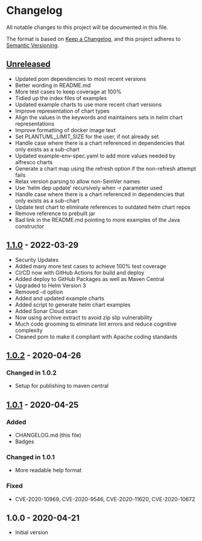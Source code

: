 # Changelog

All notable changes to this project will be documented in this file.

The format is based on [Keep a Changelog](https://keepachangelog.com/en/1.0.0/),
and this project adheres to [Semantic Versioning](https://semver.org/spec/v2.0.0.html).

## [Unreleased]

- Updated pom dependencies to most recent versions
- Better wording in README.md
- More test cases to keep coverage at 100%
- Tidied up the index files of examples
- Updated example charts to use more recent chart versions
- Improve representation of chart types
- Align the values in the keywords and maintainers sets in helm chart representations
- Improve formatting of docker image text
- Set PLANTUML_LIMIT_SIZE for the user, if not already set
- Handle case where there is a chart referenced in dependencies that only exists as a sub-chart
- Updated example-env-spec.yaml to add more values needed by alfresco charts
- Generate a chart map using the refresh option if the non-refresh attempt fails
- Relax version parsing to allow non-SemVer names
- Use 'helm dep update' recursively when -r parameter used
- Handle case where there is a chart referenced in dependencies that only exists as a sub-chart
- Update test chart to eliminate references to outdated helm chart repos
- Remove reference to prebuilt jar
- Bad link in the README.md pointing to more examples of the Java constructor

## [1.1.0] - 2022-03-29

- Security Updates
- Added many more test cases to achieve 100% test coverage
- CI/CD now with GitHub Actions for build and deploy
- Added deploy to GitHub Packages as well as Maven Central
- Upgraded to Helm Version 3
- Removed -d option
- Added and updated example charts
- Added script to generate helm chart examples
- Added Sonar Cloud scan
- Now using archive extract to avoid zip slip vulnerability
- Much code grooming to elminate lint errors and reduce cognitive complexity
- Cleaned pom to make it compliant with Apache coding standards

## [1.0.2] - 2020-04-26

### Changed in 1.0.2

- Setup for publishing to maven central

## [1.0.1] - 2020-04-25

### Added

- CHANGELOG.md (this file)
- Badges

### Changed in 1.0.1

- More readable help format

### Fixed

- CVE-2020-10969, CVE-2020-9546, CVE-2020-11620, CVE-2020-10672

## 1.0.0 - 2020-04-21

- Initial version

[Unreleased]: https://github.com/melahn/helm-chartmap/compare/v1.1.0...HEAD
[1.1.0]: https://github.com/melahn/helm-chartmap/compare/v1.0.2...v1.1.0
[1.0.2]: https://github.com/melahn/helm-chartmap/compare/v1.0.1...v1.0.2
[1.0.1]: https://github.com/melahn/helm-chartmap/compare/v1.0.0...v1.0.1
